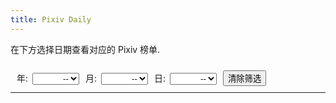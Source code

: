 ```yaml
---
title: Pixiv Daily
---
```


在下方选择日期查看对应的 Pixiv 榜单.

<style>
    .control-panel {
        display: flex;
        flex-wrap: wrap;
        justify-content: flex-start;
        align-items: center;
        box-sizing: border-box;
        width: 100%;
        padding: 5px;
        background-color: transparent;
        border-bottom: 1.2px solid #222;
    }

    .control-item {
        margin: 5px;
    }

    .control-item label {
        margin-right: 3px;
    }

    .control-item select {
        min-width: 75px;
        text-align: right;
    }

    #date-container {
        display: flex;
        flex-wrap: wrap;
        justify-content: flex-start;
        gap: 10px;
        width: 100%;
        max-height: 600px;
        overflow-y: auto;
        padding: 5px;
    }
</style>

<div class="control-panel">
    <div class="control-item">
        <label for="year">年:</label>
        <select id="year-select">
            <option value="">--</option>
        </select>
    </div>
    <div class="control-item">
        <label for="month">月:</label>
        <select id="month-select">
            <option value="">--</option>
            <option value="1">1</option>
            <option value="2">2</option>
            <option value="3">3</option>
            <option value="4">4</option>
            <option value="5">5</option>
            <option value="6">6</option>
            <option value="7">7</option>
            <option value="8">8</option>
            <option value="9">9</option>
            <option value="10">10</option>
            <option value="11">11</option>
            <option value="12">12</option>
        </select>
    </div>
    <div class="control-item">
        <label for="day">日:</label>
        <select id="day-select">
            <option value="">--</option>
            <option value="1">1</option>
            <option value="2">2</option>
            <option value="3">3</option>
            <option value="4">4</option>
            <option value="5">5</option>
            <option value="6">6</option>
            <option value="7">7</option>
            <option value="8">8</option>
            <option value="9">9</option>
            <option value="10">10</option>
            <option value="11">11</option>
            <option value="12">12</option>
            <option value="13">13</option>
            <option value="14">14</option>
            <option value="15">15</option>
            <option value="16">16</option>
            <option value="17">17</option>
            <option value="18">18</option>
            <option value="19">19</option>
            <option value="20">20</option>
            <option value="21">21</option>
            <option value="22">22</option>
            <option value="23">23</option>
            <option value="24">24</option>
            <option value="25">25</option>
            <option value="26">26</option>
            <option value="27">27</option>
            <option value="28">28</option>
            <option value="29">29</option>
            <option value="30">30</option>
            <option value="31">31</option>
        </select>
    </div>
    <div class="control-item">
        <button id="showall-btn">清除筛选</button>
    </div>
</div>

<div id="date-container"></div>

<script>
    // 日期筛选
    function filterDates() {
        const links = document.getElementById("date-container").querySelectorAll("a");
        const yearSelect = document.getElementById("year-select");
        const monthSelect = document.getElementById("month-select");
        const daySelect = document.getElementById("day-select");
        const year = Number(yearSelect.value);
        const month = Number(monthSelect.value);
        const day = Number(daySelect.value);

        links.forEach(link => {
            const linkDate = link.getAttribute("data-key");
            const linkYear = Number(linkDate.slice(0, 4));
            const linkMonth = Number(linkDate.slice(4, 6));
            const linkDay = Number(linkDate.slice(6, 8));

            const matchesYear = !year || linkYear === year;
            const matchesMonth = !month || linkMonth === month;
            const matchesDay = !day || linkDay === day;

            if (matchesYear && matchesMonth && matchesDay) {
                link.style.display = "";
            } else {
                link.style.display = "none";
            }
        });
    }

    function main(dateList) {
        // 数据初始化
        const container = document.getElementById("date-container");
        const years = new Set();
        dateList.forEach(date => {
            const link = document.createElement("a");
            link.href = `/pixivdaily/ranking/?date=${date}`;
            const year = date.slice(0, 4);
            const month = date.slice(4, 6);
            const day = date.slice(6, 8);
            link.textContent = `${year}年${month}月${day}日`;
            link.setAttribute("data-key", date);
            container.appendChild(link);

            years.add(year); // 记录年份
        });

        // 获取各个选择框
        const yearSelect = document.getElementById("year-select");
        const monthSelect = document.getElementById("month-select");
        const daySelect = document.getElementById("day-select");
        const showAllButton = document.getElementById("showall-btn");

        // 添加年份选项
        Array.from(years).sort().forEach(year => {
            const option = document.createElement("option");
            option.value = year;
            option.textContent = year;
            yearSelect.appendChild(option);
        });

        // 绑定筛选事件
        yearSelect.onchange = filterDates;
        monthSelect.onchange = filterDates;
        daySelect.onchange = filterDates;
        showAllButton.onclick = () => { yearSelect.value = monthSelect.value = daySelect.value = ""; filterDates(); };
    }

    function init() {
        let xhr = new XMLHttpRequest();
        xhr.open("GET", "https://ww-rm.github.io/pixivrank/index.txt", true);
        xhr.responseType = "text";

        xhr.onload = function () {
            if (xhr.status === 200) {
                let dateList = xhr.response.trim().split("\n").map(line => line.trim()) // 每一行为一个日期, 格式为YYYYMMDD
                main(dateList);
            } else {
                alert("日期信息获取失败！");
            }
        };

        xhr.onerror = function () {
            alert("日期信息获取失败！");
        };

        xhr.send();
    }

    init();
</script>